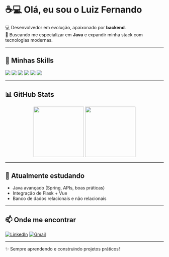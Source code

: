 # ☕💻 Olá, eu sou o Luiz Fernando  

💻 Desenvolvedor em evolução, apaixonado por **backend**.  
🚀 Buscando me especializar em **Java** e expandir minha stack com tecnologias modernas.  

---

## 🚀 Minhas Skills
<p>
  <img src="https://img.shields.io/badge/-Vue.js-4FC08D?logo=vue.js&logoColor=white&style=for-the-badge" />
  <img src="https://img.shields.io/badge/-JavaScript-F7DF1E?logo=javascript&logoColor=black&style=for-the-badge" />
  <img src="https://img.shields.io/badge/-Java-007396?logo=java&logoColor=white&style=for-the-badge" />
  <img src="https://img.shields.io/badge/-Flask-000000?logo=flask&logoColor=white&style=for-the-badge" />
  <img src="https://img.shields.io/badge/-PostgreSQL-316192?logo=postgresql&logoColor=white&style=for-the-badge" />
  <img src="https://img.shields.io/badge/-MongoDB-47A248?logo=mongodb&logoColor=white&style=for-the-badge" />
</p>

---

## 📊 GitHub Stats
<div align="center">
  <img height="160em" src="https://github-readme-stats.vercel.app/api?username=lfhentzy&show_icons=true&theme=tokyonight" />
  <img height="160em" src="https://github-readme-stats.vercel.app/api/top-langs/?username=lfhentzy&layout=compact&theme=tokyonight" />
</div>

---

## 🌱 Atualmente estudando
- Java avançado (Spring, APIs, boas práticas)  
- Integração de Flask + Vue  
- Banco de dados relacionais e não relacionais  

---

## 📫 Onde me encontrar
[![LinkedIn](https://img.shields.io/badge/-LinkedIn-0A66C2?logo=linkedin&logoColor=white&style=for-the-badge)](https://www.linkedin.com/in/luiz-fernando-hentzy/) 
[![Gmail](https://img.shields.io/badge/-Email-D14836?logo=gmail&logoColor=white&style=for-the-badge)](mailto:luizmhentzy@gmail.com)  

---

✨ Sempre aprendendo e construindo projetos práticos!
